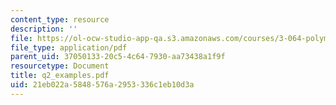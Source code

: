 ```yaml
---
content_type: resource
description: ''
file: https://ol-ocw-studio-app-qa.s3.amazonaws.com/courses/3-064-polymer-engineering-fall-2003/21eb022a5848576a2953336c1eb10d3a_q2_examples.pdf
file_type: application/pdf
parent_uid: 37050133-20c5-4c64-7930-aa73438a1f9f
resourcetype: Document
title: q2_examples.pdf
uid: 21eb022a-5848-576a-2953-336c1eb10d3a
---
```

